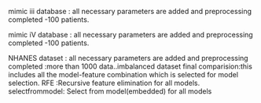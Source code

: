 mimic iii database : all necessary parameters are added and preprocessing completed -100 patients.			

mimic iV database : all necessary parameters are added and preprocessing completed -100 patients.

NHANES dataset : all necessary parameters are added and preprocessing completed :more than 1000 data..imbalanced dataset
final comparision:this includes all the model-feature combination which is selected for model selection.
RFE :Recursive feature elimination for all models.
selectfrommodel: Select from model(embedded) for all models

